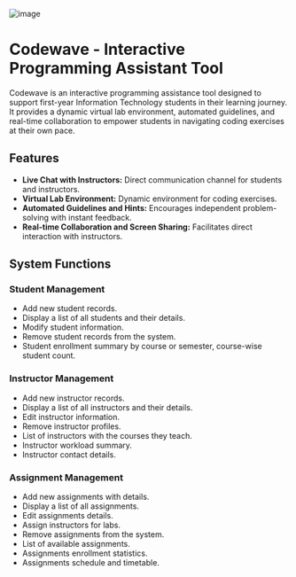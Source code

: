 

![image](https://github.com/ImeshR/IPAT-Project/assets/111144332/62b45af6-8114-45c9-8b62-8e78efc8ae84)

# Codewave - Interactive Programming Assistant Tool

Codewave is an interactive programming assistance tool designed to support first-year Information Technology students in their learning journey. It provides a dynamic virtual lab environment, automated guidelines, and real-time collaboration to empower students in navigating coding exercises at their own pace.

## Features

- **Live Chat with Instructors:** Direct communication channel for students and instructors.
- **Virtual Lab Environment:** Dynamic environment for coding exercises.
- **Automated Guidelines and Hints:** Encourages independent problem-solving with instant feedback.
- **Real-time Collaboration and Screen Sharing:** Facilitates direct interaction with instructors.

## System Functions

### Student Management

- Add new student records.
- Display a list of all students and their details.
- Modify student information.
- Remove student records from the system.
- Student enrollment summary by course or semester, course-wise student count.

### Instructor Management

- Add new instructor records.
- Display a list of all instructors and their details.
- Edit instructor information.
- Remove instructor profiles.
- List of instructors with the courses they teach.
- Instructor workload summary.
- Instructor contact details.

### Assignment Management

- Add new assignments with details.
- Display a list of all assignments.
- Edit assignments details.
- Assign instructors for labs.
- Remove assignments from the system.
- List of available assignments.
- Assignments enrollment statistics.
- Assignments schedule and timetable.













